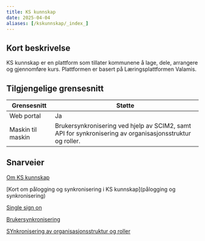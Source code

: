 ```yaml
---
title: KS kunnskap
date: 2025-04-04
aliases: [/kskunnskap/_index_]
---
```

## Kort beskrivelse
KS kunnskap er en plattform som tillater kommunene å lage, dele, arrangere og gjennomføre kurs. Plattformen er basert på Læringsplattformen Valamis.

## Tilgjengelige grensesnitt
| Grensesnitt | Støtte |
|------|------|
| Web portal | Ja |
| Maskin til maskin | Brukersynkronisering ved hjelp av SCIM2, samt API for synkronisering av organisasjonsstruktur og roller. 


## Snarveier
[Om KS kunnskap](https://ksdigital.no/tjenestene/ks-laering/ny-laeringsplattform/)

[Kort om pålogging og synkronisering i KS kunnskap](pålogging og synkronisering)

[Single sign on](SSO)

[Brukersynkronisering](SSO)

[SYnkronisering av organisasjonsstruktur og roller](SSO)
